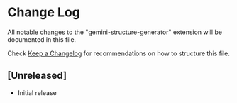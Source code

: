 # Change Log

All notable changes to the "gemini-structure-generator" extension will be documented in this file.

Check [Keep a Changelog](http://keepachangelog.com/) for recommendations on how to structure this file.

## [Unreleased]

- Initial release